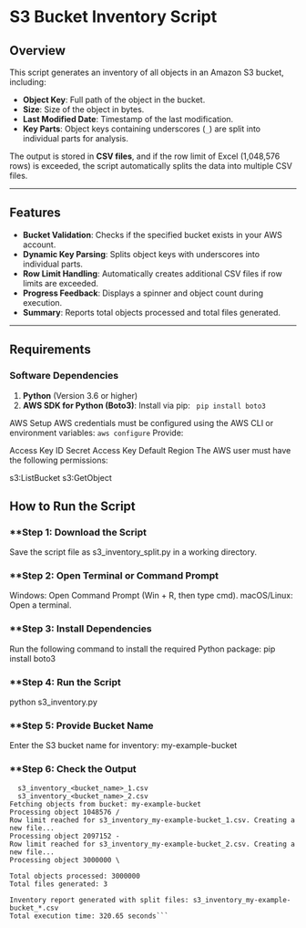 
# S3 Bucket Inventory Script

## Overview
This script generates an inventory of all objects in an Amazon S3 bucket, including:
- **Object Key**: Full path of the object in the bucket.
- **Size**: Size of the object in bytes.
- **Last Modified Date**: Timestamp of the last modification.
- **Key Parts**: Object keys containing underscores (`_`) are split into individual parts for analysis.

The output is stored in **CSV files**, and if the row limit of Excel (1,048,576 rows) is exceeded, the script automatically splits the data into multiple CSV files.

---

## Features
- **Bucket Validation**: Checks if the specified bucket exists in your AWS account.
- **Dynamic Key Parsing**: Splits object keys with underscores into individual parts.
- **Row Limit Handling**: Automatically creates additional CSV files if row limits are exceeded.
- **Progress Feedback**: Displays a spinner and object count during execution.
- **Summary**: Reports total objects processed and total files generated.

---

## Requirements

### Software Dependencies
1. **Python** (Version 3.6 or higher)
2. **AWS SDK for Python (Boto3)**: Install via pip:
   ``` pip install boto3```

AWS Setup
AWS credentials must be configured using the AWS CLI or environment variables:
```aws configure```
  Provide:
  
  Access Key ID
  Secret Access Key
  Default Region
  The AWS user must have the following permissions:
  
  s3:ListBucket
  s3:GetObject

## How to Run the Script
### **Step 1: Download the Script
  Save the script file as s3_inventory_split.py in a working directory.

### **Step 2: Open Terminal or Command Prompt
  Windows: Open Command Prompt (Win + R, then type cmd).
  macOS/Linux: Open a terminal.

### **Step 3: Install Dependencies
  Run the following command to install the required Python package:
  pip install boto3

### **Step 4: Run the Script
  python s3_inventory.py

### **Step 5: Provide Bucket Name
  Enter the S3 bucket name for inventory: my-example-bucket

### **Step 6: Check the Output

```The script will generate multiple CSV files in the current directory.
  s3_inventory_<bucket_name>_1.csv
  s3_inventory_<bucket_name>_2.csv
Fetching objects from bucket: my-example-bucket
Processing object 1048576 /
Row limit reached for s3_inventory_my-example-bucket_1.csv. Creating a new file...
Processing object 2097152 -
Row limit reached for s3_inventory_my-example-bucket_2.csv. Creating a new file...
Processing object 3000000 \

Total objects processed: 3000000
Total files generated: 3

Inventory report generated with split files: s3_inventory_my-example-bucket_*.csv
Total execution time: 320.65 seconds```

